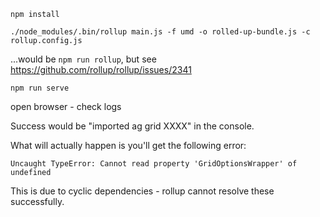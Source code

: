 
`npm install`

`./node_modules/.bin/rollup main.js -f umd -o rolled-up-bundle.js -c rollup.config.js`

...would be `npm run rollup`, but see https://github.com/rollup/rollup/issues/2341

`npm run serve`



open browser - check logs

Success would be "imported ag grid XXXX" in the console.

What will actually happen is you'll get the following error:

`Uncaught TypeError: Cannot read property 'GridOptionsWrapper' of undefined`

This is due to cyclic dependencies - rollup cannot resolve these successfully.


